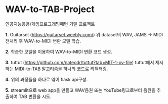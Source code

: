 # WAV-to-TAB-Project
인공지능응용/게임프로그래밍패턴 기말 프로젝트

**1.**
Guitarset (https://guitarset.weebly.com/)
위 dataset의 WAV, JAMS -> MIDI 전처리 후 WAV-to-MIDI 변환 모델 학습.

**2.**
학습한 모델을 이용하여 WAV-to-MIDI 변환 코드 생성.

**3.**
tuttut (https://github.com/natecdr/tuttut?tab=MIT-1-ov-file)
tuttut에서 제시하는 MIDI-to-TAB 알고리즘을 하나의 코드로 리팩터링.

**4.**
위의 과정들을 하나로 엮어 flask api구성.

**5.**
streamlit으로 web app을 만들고 WAV음원 또는 YouTube링크로부터 음원을 추출하여 TAB 변환을 시도.


